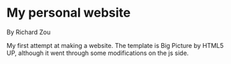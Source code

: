 My personal website
=====================
By Richard Zou

My first attempt at making a website. The template is Big Picture by HTML5 UP,
although it went through some modifications on the js side.